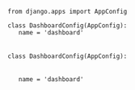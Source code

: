  ```python3
from django.apps import AppConfig
 ```

 ```python3
class DashboardConfig(AppConfig):
    name = 'dashboard'
 ```

###### 
 ```python3
class DashboardConfig(AppConfig):
 ```

###### 
 ```python3
    name = 'dashboard'
 ```
